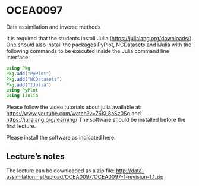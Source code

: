 # OCEA0097

Data assimilation and inverse methods

It is required that the students install Julia (https://julialang.org/downloads/). One should also install the packages PyPlot, NCDatasets and IJulia with the following commands to be executed inside the Julia command line interface:

```julia
using Pkg
Pkg.add("PyPlot")
Pkg.add("NCDatasets")
Pkg.add("IJulia")
using PyPlot
using IJulia
```

Please follow the video tutorials about julia available at: https://www.youtube.com/watch?v=76KL8aSz0Sg and https://julialang.org/learning/
The software should be installed before the first lecture. 


Please install the software as indicated here:

## Lecture’s notes

The lecture can be downloaded as a zip file: http://data-assimilation.net/upload/OCEA0097/OCEA0097-1-revision-1.1.zip
